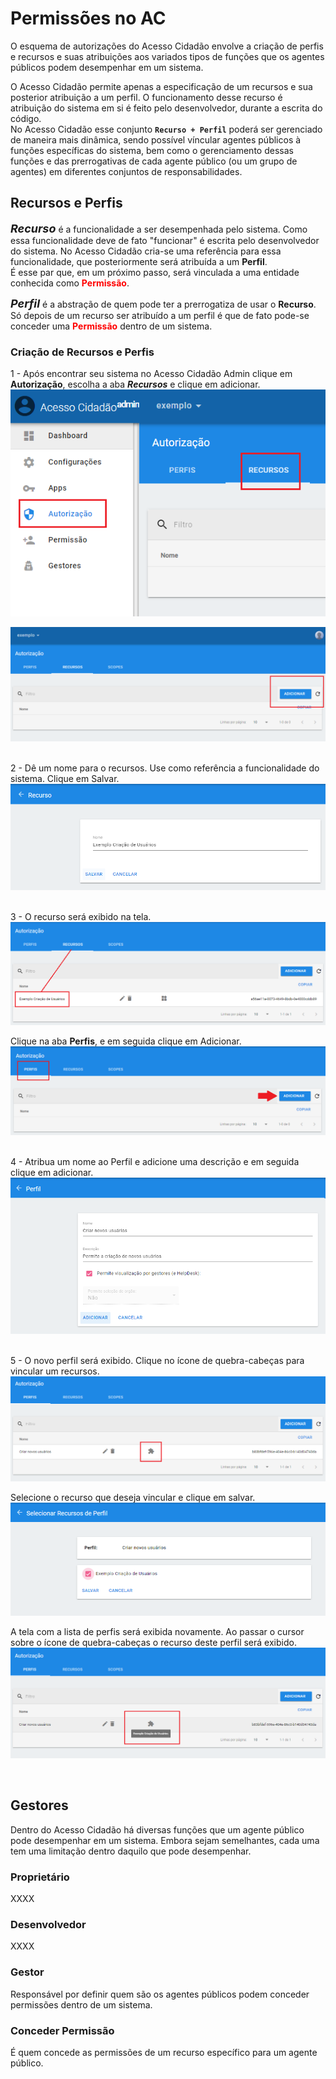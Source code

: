 # Permissões no AC

O esquema de autorizações do Acesso Cidadão envolve a criação de perfis e recursos e suas atribuições aos variados tipos de funções que 
os agentes públicos podem desempenhar em um sistema.  

O Acesso Cidadão permite apenas a especificação de um recursos e sua posterior atribuição a um perfil. O funcionamento desse recurso é 
atribuição do sistema em si é feito pelo desenvolvedor, durante a escrita do código.  
No Acesso Cidadão esse conjunto **```Recurso + Perfil```** poderá ser gerenciado de maneira mais dinâmica, sendo possível víncular agentes 
públicos à funções específicas do sistema, bem como o gerenciamento dessas funções e das prerrogativas de cada agente público (ou um 
grupo de agentes) em diferentes conjuntos de responsabilidades.

## Recursos e Perfis

***<span style="font-size: 18px">Recurso</span>*** é a funcionalidade a ser desempenhada pelo sistema. Como essa funcionalidade deve de 
fato "funcionar" é escrita pelo desenvolvedor do sistema. No Acesso Cidadão cria-se uma referência para essa funcionalidade, que posteriormente 
será atribuída a um **Perfil**.  
É esse par que, em um próximo passo, será vinculada a uma entidade conhecida como **<span style="color: red">Permissão</span>**.  

***<span style="font-size: 18px">Perfil</span>*** é a abstração de quem pode ter a prerrogatiza de usar o **Recurso**. Só depois de um recurso 
ser atribuído a um perfil é que de fato pode-se conceder uma **<span style="color: red">Permissão</span>** dentro de um sistema.

### Criação de Recursos e Perfis

1 - Após encontrar seu sistema no Acesso Cidadão Admin clique em **Autorização**, escolha a aba ***Recursos*** e clique em adicionar.
!["Criando Recursos"](../_images/01_recursos.png)  

!["Botão adicionar"](../_images/02_recursos.png)
&nbsp;  

2 - Dê um nome para o recursos. Use como referência a funcionalidade do sistema. Clique em Salvar.
!["Nome do recurso"](../_images/03_recursos.png)
&nbsp;  

3 - O recurso será exibido na tela. 
!["Recurso criado"](../_images/04_recursos.png)  

Clique na aba **Perfis**, e em seguida clique em Adicionar.
!["Adicionar Perfil"](../_images/05_recursos.png)
&nbsp;  

4 - Atribua um nome ao Perfil e adicione uma descrição e em seguida clique em adicionar.
!["Novo Perfil"](../_images/06_recursos.png)
&nbsp;  

5 - O novo perfil será exibido. Clique no ícone de quebra-cabeças para vincular um recursos.
!["Vincular recurso ao perfil"](../_images/07_recursos.png)  

Selecione o recurso que deseja vincular e clique em salvar.
!["Selecionar recurso"](../_images/08_recursos.png)  

A tela com a lista de perfis será exibida novamente. Ao passar o cursor sobre o ícone de quebra-cabeças o recurso deste perfil será exibido.
!["Recurso atribuído"](../_images/09_recursos.png)

&nbsp;  

## Gestores

Dentro do Acesso Cidadão há diversas funções que um agente público pode desempenhar em um sistema. Embora sejam semelhantes, cada uma tem uma limitação
dentro daquilo que pode desempenhar.

### Proprietário

XXXX

### Desenvolvedor

XXXX  

### Gestor

Responsável por definir quem são os agentes públicos podem conceder permissões dentro de um sistema.  

### Conceder Permissão

É quem concede as permissões de um recurso específico para um agente público.
